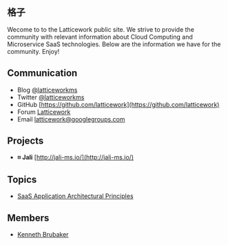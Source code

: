 ## 格子

Wecome to to the Latticework public site. We strive to provide the community with relevant information about Cloud Computing and Microservice SaaS technologies. Below are the information we have for the community. Enjoy!

## Communication

- Blog [@latticeworkms](https://medium.com/@latticeworkms)
- Twitter [@latticeworkms](https://twitter.com/@latticeworkms)
- GitHub [https://github.com/latticework](https://github.com/latticework)
- Forum [Latticework](https://groups.google.com/d/forum/latticework)
- Email [latticework@googlegroups.com](mailto:latticework@googlegroups.com)

## Projects

- **⌗ Jali** [http://jali-ms.io/](http://jali-ms.io/)

## Topics

- [SaaS Application Architectural Principles](https://medium.com/@latticeworkms/architectural-principles-for-a-microservice-based-saas-application-b60d81ab572c)

## Members

- [Kenneth Brubaker](https://clavecoder.github.io/)

